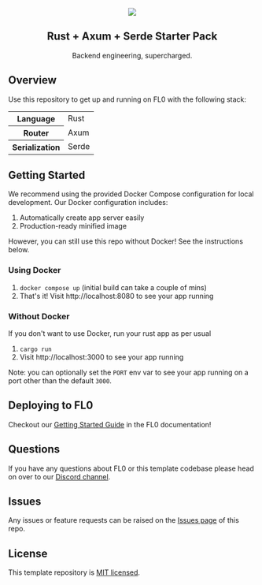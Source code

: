 <p align="center">
  <a href="https://fl0.com/" target="blank">
    <img src="https://user-images.githubusercontent.com/88681427/217122968-e6132cad-1944-4ebe-9ec1-105af6a18c4f.png">
  </a>
</p>

<h2 align="center">Rust + Axum + Serde Starter Pack</h2>
<p align="center">Backend engineering, supercharged.</p>

## Overview

Use this repository to get up and running on FL0 with the following stack:

<table>
<tr>
  <th>Language</th>
  <td>Rust</td>
</tr>
<tr>
  <th>Router</th>
  <td>Axum</td>
</tr>
<tr>
  <th>Serialization</th>
  <td>Serde</td>
</tr>
</table>

## Getting Started
We recommend using the provided Docker Compose configuration for local development. Our Docker configuration includes:
1. Automatically create app server easily
2. Production-ready minified image

However, you can still use this repo without Docker! See the instructions below.

### Using Docker
1. `docker compose up` (initial build can take a couple of mins)
2. That's it! Visit http://localhost:8080 to see your app running

### Without Docker
If you don't want to use Docker, run your rust app as per usual
1. `cargo run`
2. Visit http://localhost:3000 to see your app running

Note: you can optionally set the `PORT` env var to see your app running on a port other than the default `3000`.

## Deploying to FL0
Checkout our [Getting Started Guide](https://docs.fl0.com) in the FL0 documentation!

## Questions
If you have any questions about FL0 or this template codebase please head on over to our [Discord channel](https://discord.gg/AmmVTt9Jrw).

## Issues
Any issues or feature requests can be raised on the [Issues page](https://github.com/fl0zone/template-rust/issues) of this repo.

## License
This template repository is [MIT licensed](LICENSE).
